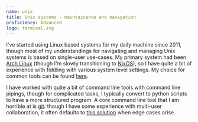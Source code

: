 ```yaml
---
name: unix
title: Unix systems - maintainance and navigation
proficiency: Advanced
logo: terminal.svg
---
```


I've started using Linux based systems for my daily machine since 2011, though
most of my understandings for navigating and managing Unix systems is based on
single-user use-cases. My primary system had been [Arch Linux][archlinux]
(though I'm slowly transitioning to [NixOS][nixos]), so I have quite a bit of
experience with fiddling with various system level settings. My choice for
common tools can be found [here][dotfile].

I have worked with quite a bit of command line tools with command line pipings,
though for complicated tasks, I typically convert to python scripts to have a
more structured program. A core command line tool that I am horrible at is
[git][git]: though I have some experience with multi-user collaboration, it
often defaults to [this solution][xkcd] when edge cases arise.

[archlinux]: https://archlinux.org/
[nixos]: https://nixos.org/
[dotfile]: https://github.com/yimuchen/dotfiles
[git]: https://git-scm.com/
[xkcd]: @shttps://xkcd.com/1597/
